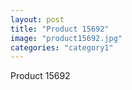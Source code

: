 ```yaml
---
layout: post
title: "Product 15692"
image: "product15692.jpg"
categories: "category1"
---
```

Product 15692
